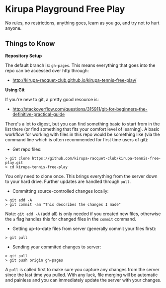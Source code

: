 Kirupa Playground Free Play
===========================

No rules, no restrictions, anything goes, learn as you go, and try not to hurt anyone.


Things to Know
--------------


**Repository Setup**

The default branch is: `gh-pages`.  This means everything that goes into the repo can be accessed over http through:

* http://kirupa-racquet-club.github.io/kirupa-tennis-free-play/


**Using Git**

If you're new to git, a pretty good resource is:

* http://stackoverflow.com/questions/315911/git-for-beginners-the-definitive-practical-guide

There's a lot to digest, but you can find something basic to start from in the list there (or find something that fits your comfort level of learning).  A basic workflow for working with files in this repo would be something like (via the command line which is often recommended for first time users of git):


* Get repo files:

```
> git clone https://github.com/kirupa-racquet-club/kirupa-tennis-free-play.git
> cd kirupa-tennis-free-play
```

You only need to clone once. This brings everything from the server down to your hard drive. Further updates are handled through `pull`.

* Committing source-controlled changes locally:

```
> git add -A
> git commit -am "This describes the changes I made"
```

Note: `git add -A` (add all) is only needed if you created new files, otherwise the `a` flag handles this for changed files in the `commit` command.

* Getting up-to-date files from server (generally commit your files first):

```
> git pull
```

* Sending your commited changes to server:

```
> git pull
> git push origin gh-pages
```

A `pull` is called first to make sure you capture any changes from the server since the last time you pulled.  With any luck, file merging will be automatic and painless and you can immediately update the server with your changes.
